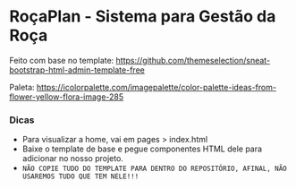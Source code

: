 # RoçaPlan - Sistema para Gestão da Roça

Feito com base no template: https://github.com/themeselection/sneat-bootstrap-html-admin-template-free

Paleta: https://icolorpalette.com/imagepalette/color-palette-ideas-from-flower-yellow-flora-image-285

### Dicas
- Para visualizar a home, vai em pages > index.html
- Baixe o template de base e pegue componentes HTML dele para adicionar no nosso projeto.
- `NÃO COPIE TUDO DO TEMPLATE PARA DENTRO DO REPOSITÓRIO, AFINAL, NÃO USAREMOS TUDO QUE TEM NELE!!!`

